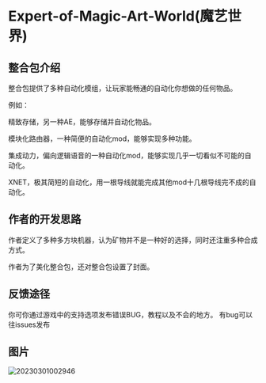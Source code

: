 # Expert-of-Magic-Art-World(魔艺世界)

## 整合包介绍


整合包提供了多种自动化模组，让玩家能畅通的自动化你想做的任何物品。

例如：

精致存储，另一种AE，能够存储并自动化物品。

模块化路由器，一种简便的自动化mod，能够实现多种功能。

集成动力，偏向逻辑语音的一种自动化mod，能够实现几乎一切看似不可能的自动化。

XNET，极其简短的自动化，用一根导线就能完成其他mod十几根导线完不成的自动化。

## 作者的开发思路

作者定义了多种多方块机器，认为矿物并不是一种好的选择，同时还注重多种合成方式。

作者为了美化整合包，还对整合包设置了封面。

## 反馈途径

你可你通过游戏中的支持选项发布错误BUG，教程以及不会的地方。
有bug可以往issues发布

## 图片
![20230301002946](https://user-images.githubusercontent.com/55902963/221928479-5edd28c4-5f50-41ec-ba82-fc693bdaef57.png)

